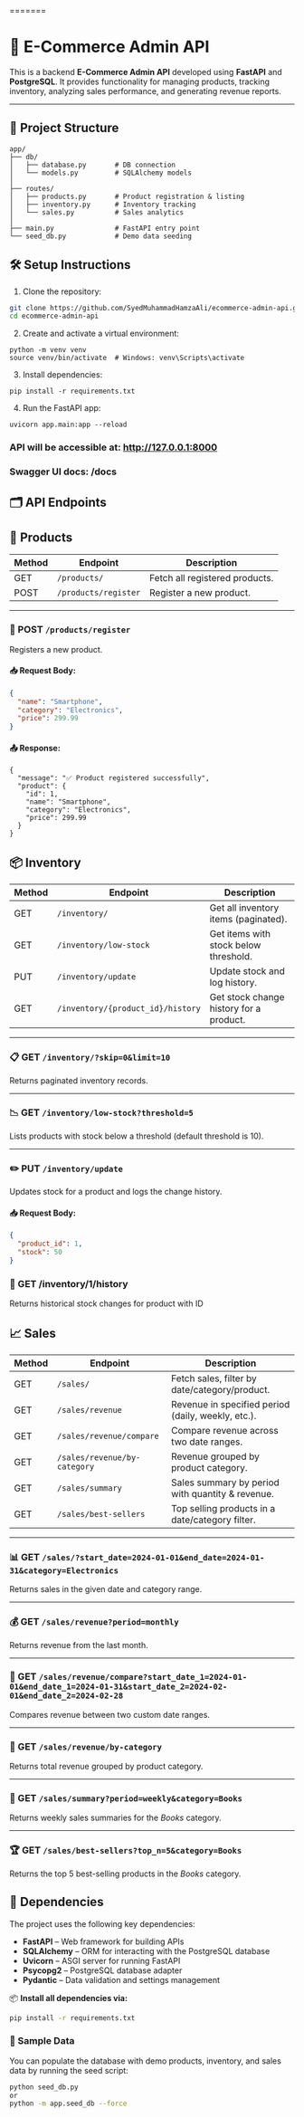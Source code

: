 =======
# 🛒 E-Commerce Admin API

This is a backend **E-Commerce Admin API** developed using **FastAPI** and **PostgreSQL**. It provides functionality for managing products, tracking inventory, analyzing sales performance, and generating revenue reports.

---

## 📁 Project Structure

```text
app/
├── db/
│   ├── database.py       # DB connection
│   └── models.py         # SQLAlchemy models
│
├── routes/
│   ├── products.py       # Product registration & listing
│   ├── inventory.py      # Inventory tracking
│   └── sales.py          # Sales analytics
│
├── main.py               # FastAPI entry point
└── seed_db.py            # Demo data seeding
```

## 🛠 Setup Instructions

1. Clone the repository:

```bash
git clone https://github.com/SyedMuhammadHamzaAli/ecommerce-admin-api.git
cd ecommerce-admin-api
```
2. Create and activate a virtual environment:

```
python -m venv venv
source venv/bin/activate  # Windows: venv\Scripts\activate
```
3. Install dependencies:

```
pip install -r requirements.txt
```

4. Run the FastAPI app:

```
uvicorn app.main:app --reload
```

### API will be accessible at: http://127.0.0.1:8000
### Swagger UI docs: /docs

## 🗂 API Endpoints

## 🧾 Products

| Method | Endpoint              | Description                    |
|--------|------------------------|--------------------------------|
| GET    | `/products/`           | Fetch all registered products. |
| POST   | `/products/register`   | Register a new product.        |

---

### 📝 POST `/products/register`

Registers a new product.

#### 📥 Request Body:

```json
{
  "name": "Smartphone",
  "category": "Electronics",
  "price": 299.99
}
```
#### 📤 Response:
```
{
  "message": "✅ Product registered successfully",
  "product": {
    "id": 1,
    "name": "Smartphone",
    "category": "Electronics",
    "price": 299.99
  }
}
```
## 📦 Inventory

| Method | Endpoint                          | Description                                   |
|--------|-----------------------------------|-----------------------------------------------|
| GET    | `/inventory/`                     | Get all inventory items (paginated).          |
| GET    | `/inventory/low-stock`            | Get items with stock below threshold.         |
| PUT    | `/inventory/update`               | Update stock and log history.                 |
| GET    | `/inventory/{product_id}/history` | Get stock change history for a product.       |

---

### 📋 GET `/inventory/?skip=0&limit=10`

Returns paginated inventory records.

---

### 📉 GET `/inventory/low-stock?threshold=5`

Lists products with stock below a threshold (default threshold is 10).

---

### ✏️ PUT `/inventory/update`

Updates stock for a product and logs the change history.

#### 📥 Request Body:

```json
{
  "product_id": 1,
  "stock": 50
}
```
### 📜 GET /inventory/1/history

Returns historical stock changes for product with ID 

## 📈 Sales

| Method | Endpoint                           | Description                                                        |
|--------|------------------------------------|--------------------------------------------------------------------|
| GET    | `/sales/`                          | Fetch sales, filter by date/category/product.                      |
| GET    | `/sales/revenue`                   | Revenue in specified period (daily, weekly, etc.).                 |
| GET    | `/sales/revenue/compare`           | Compare revenue across two date ranges.                            |
| GET    | `/sales/revenue/by-category`       | Revenue grouped by product category.                               |
| GET    | `/sales/summary`                   | Sales summary by period with quantity & revenue.                   |
| GET    | `/sales/best-sellers`              | Top selling products in a date/category filter.                    |

---

### 📊 GET `/sales/?start_date=2024-01-01&end_date=2024-01-31&category=Electronics`

Returns sales in the given date and category range.

---

### 💰 GET `/sales/revenue?period=monthly`

Returns revenue from the last month.

---

### 🔄 GET `/sales/revenue/compare?start_date_1=2024-01-01&end_date_1=2024-01-31&start_date_2=2024-02-01&end_date_2=2024-02-28`

Compares revenue between two custom date ranges.

---

### 📂 GET `/sales/revenue/by-category`

Returns total revenue grouped by product category.

---

### 📆 GET `/sales/summary?period=weekly&category=Books`

Returns weekly sales summaries for the *Books* category.

---

### 🏆 GET `/sales/best-sellers?top_n=5&category=Books`

Returns the top 5 best-selling products in the *Books* category.

## 🧩 Dependencies

The project uses the following key dependencies:

- **FastAPI** – Web framework for building APIs
- **SQLAlchemy** – ORM for interacting with the PostgreSQL database
- **Uvicorn** – ASGI server for running FastAPI
- **Psycopg2** – PostgreSQL database adapter
- **Pydantic** – Data validation and settings management

📦 **Install all dependencies via:**

```bash
pip install -r requirements.txt
```

### 🧪 Sample Data

You can populate the database with demo products, inventory, and sales data by running the seed script:
```bash
python seed_db.py
or
python -m app.seed_db --force
```



